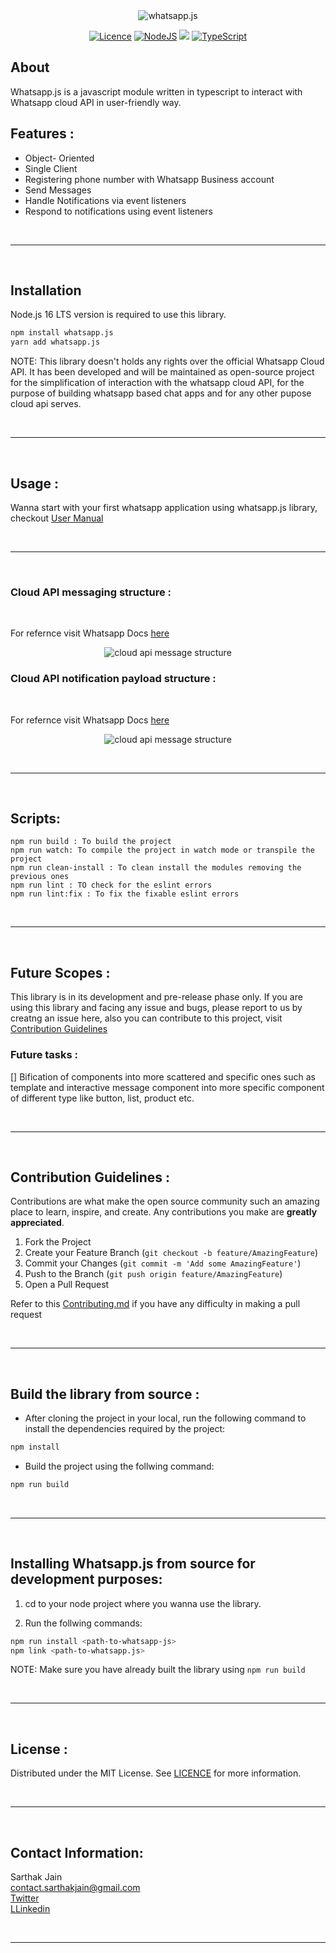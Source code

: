 <div align="center "><img src="https://media.discordapp.net/attachments/1034852580091777034/1046335630797459456/logo_transparent_1.png" alt="whatsapp.js">  </div>

<!-- PROJECT SHIELDS -->
<div align="center">

<a href="">[![Licence](https://img.shields.io/github/license/Ileriayo/markdown-badges?style=for-the-badge)](./LICENSE)</a>
<a href="">![NodeJS](https://img.shields.io/badge/node.js-6DA55F?style=for-the-badge&logo=node.js&logoColor=white)</a>
<a href="">[<img src="https://img.shields.io/badge/NPM-%23000000.svg?style=for-the-badge&logo=npm&logoColor=white">](https://www.npmjs.com/package/@whatsappjs/whatsapp.js)</a>
<a href="">![TypeScript](https://img.shields.io/badge/typescript-%23007ACC.svg?style=for-the-badge&logo=typescript&logoColor=white)</a>

</div>

## About

Whatsapp.js is a javascript module written in typescript to interact with Whatsapp cloud API in user-friendly way.

## Features :

- Object- Oriented
- Single Client
- Registering phone number with Whatsapp Business account
- Send Messages
- Handle Notifications via event listeners
- Respond to notifications using event listeners

<br/><hr/><br/>

## Installation

Node.js 16 LTS version is required to use this library.

```sh
npm install whatsapp.js
yarn add whatsapp.js
```

NOTE: This library doesn't holds any rights over the official Whatsapp Cloud API. It has been developed and will be maintained as open-source project for the simplification of interaction with the whatsapp cloud API, for the purpose of building whatsapp based chat apps and for any other pupose cloud api serves.

<br/><hr/><br/>

## Usage :

Wanna start with your first whatsapp application using whatsapp.js library, checkout [User Manual](./USER_MANUAL.md)

<br/><hr/><br/>

### Cloud API messaging structure : 

<br>

For refernce visit Whatsapp Docs [here](https://developers.facebook.com/docs/whatsapp/cloud-api/reference/messages)

<div align="center "> <img src="https://media.discordapp.net/attachments/1034852580091777034/1042099563063947304/image.png?width=720&height=473" alt="cloud api message structure"> </div>

### Cloud API notification payload structure : 

<br>

For refernce visit Whatsapp Docs [here](https://developers.facebook.com/docs/whatsapp/cloud-api/webhooks/components)

<div align="center "> <img src="https://media.discordapp.net/attachments/1034852580091777034/1042099563063947304/image.png?width=720&height=473" alt="cloud api message structure"> </div>

<br/><hr/><br/>

## Scripts:

```
npm run build : To build the project
npm run watch: To compile the project in watch mode or transpile the project
npm run clean-install : To clean install the modules removing the previous ones
npm run lint : TO check for the eslint errors
npm run lint:fix : To fix the fixable eslint errors
```

<br/><hr/><br/>

## Future Scopes :

This library is in its development and pre-release phase only. If you are using this library and facing any issue and bugs, please report to us by creatng an issue here, also you can contribute to this project, visit [Contribution Guidelines](#contribution-guidelines)

### Future tasks :

[] Bification of components into more scattered and specific ones such as template and interactive message component into more specific component of different type like button, list, product etc.

<br/><hr/><br/>

## Contribution Guidelines :

Contributions are what make the open source community such an amazing place to learn, inspire, and create. Any contributions you make are **greatly appreciated**.

1. Fork the Project
2. Create your Feature Branch (`git checkout -b feature/AmazingFeature`)
3. Commit your Changes (`git commit -m 'Add some AmazingFeature'`)
4. Push to the Branch (`git push origin feature/AmazingFeature`)
5. Open a Pull Request

Refer to this [Contributing.md](./CONTRIBUTING.md) if you have any difficulty in making a pull request

<br/><hr/><br/>

## Build the library from source :

- After cloning the project in your local, run the following command to install the dependencies required by the project:

```sh
npm install
```

- Build the project using the follwing command:

```sh
npm run build
```

<br/><hr/><br/>

## Installing Whatsapp.js from source for development purposes:

1. cd to your node project where you wanna use the library.

2. Run the follwing commands:

```sh
npm run install <path-to-whatsapp-js>
npm link <path-to-whatsapp.js>
```

NOTE: Make sure you have already built the library using `npm run build`

<br/><hr/><br/>

## License :

Distributed under the MIT License. See [LICENCE](./LICENSE) for more information.

<br/><hr/><br/>

## Contact Information:

Sarthak Jain <br/>
contact.sarthakjain@gmail.com <br/>
[Twitter](https://twitter.com/sarthakjdev) <br/>
[LLinkedin](https://www.linkedin.com/in/sarthakjdev)

<br/><hr/><br/>
